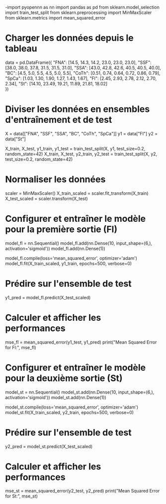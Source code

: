 -import pyopennn as nn
import pandas as pd
from sklearn.model_selection import train_test_split
from sklearn.preprocessing import MinMaxScaler
from sklearn.metrics import mean_squared_error

# Charger les données depuis le tableau
data = pd.DataFrame({
  "FNA": [14.5, 14.3, 14.2, 23.0, 23.0, 23.0],
  "SSF": [38.0, 38.0, 37.8, 31.5, 31.5, 31.0], 
  "SSA": [43.0, 42.8, 42.6, 40.5, 40.5, 40.0],
  "BC": [4.5, 5.0, 5.5, 4.5, 5.0, 5.5],
  "CoTh": [0.51, 0.74, 0.64, 0.72, 0.86, 0.79],
  "SpCa": [1.03, 1.30, 1.90, 1.27, 1.43, 1.67],
  "Fl": [2.45, 2.93, 2.78, 2.12, 2.70, 2.34],
  "St": [14.10, 23.49, 19.21, 11.89, 21.81, 18.02]  
})

# Diviser les données en ensembles d'entraînement et de test
X = data[["FNA", "SSF", "SSA", "BC", "CoTh", "SpCa"]]
y1 = data["Fl"]
y2 = data["St"]

X_train, X_test, y1_train, y1_test = train_test_split(X, y1, test_size=0.2, random_state=42)
X_train, X_test, y2_train, y2_test = train_test_split(X, y2, test_size=0.2, random_state=42)

# Normaliser les données
scaler = MinMaxScaler()
X_train_scaled = scaler.fit_transform(X_train)
X_test_scaled = scaler.transform(X_test)

# Configurer et entraîner le modèle pour la première sortie (Fl)
model_fl = nn.Sequential()
model_fl.add(nn.Dense(10, input_shape=(6,), activation='sigmoid'))
model_fl.add(nn.Dense(1))

model_fl.compile(loss='mean_squared_error', optimizer='adam')
model_fl.fit(X_train_scaled, y1_train, epochs=500, verbose=0)

# Prédire sur l'ensemble de test
y1_pred = model_fl.predict(X_test_scaled)

# Calculer et afficher les performances
mse_fl = mean_squared_error(y1_test, y1_pred)
print("Mean Squared Error for Fl:", mse_fl)

# Configurer et entraîner le modèle pour la deuxième sortie (St)
model_st = nn.Sequential()
model_st.add(nn.Dense(10, input_shape=(6,), activation='sigmoid'))
model_st.add(nn.Dense(1))

model_st.compile(loss='mean_squared_error', optimizer='adam')
model_st.fit(X_train_scaled, y2_train, epochs=500, verbose=0)

# Prédire sur l'ensemble de test
y2_pred = model_st.predict(X_test_scaled)

# Calculer et afficher les performances
mse_st = mean_squared_error(y2_test, y2_pred)
print("Mean Squared Error for St:", mse_st)

<!---
lahcenbtp/lahcenbtp is a ✨ special ✨ repository because its `README.md` (this file) appears on your GitHub profile.
You can click the Preview link to take a look at your changes.
--->

